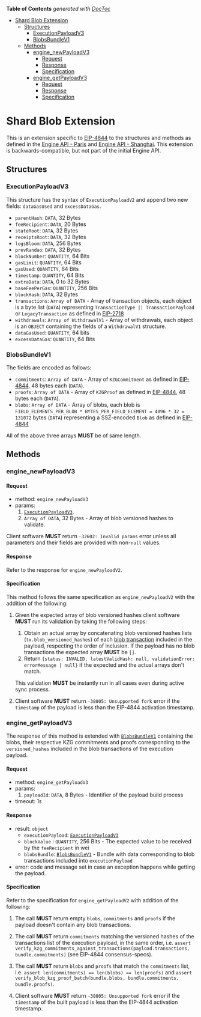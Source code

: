 <!-- START doctoc generated TOC please keep comment here to allow auto update -->
<!-- DON'T EDIT THIS SECTION, INSTEAD RE-RUN doctoc TO UPDATE -->
**Table of Contents**  *generated with [DocToc](https://github.com/thlorenz/doctoc)*

- [Shard Blob Extension](#shard-blob-extension)
  - [Structures](#structures)
    - [ExecutionPayloadV3](#executionpayloadv3)
    - [BlobsBundleV1](#blobsbundlev1)
  - [Methods](#methods)
    - [engine_newPayloadV3](#engine_newpayloadv3)
      - [Request](#request)
      - [Response](#response)
      - [Specification](#specification)
    - [engine_getPayloadV3](#engine_getpayloadv3)
      - [Request](#request-1)
      - [Response](#response-1)
      - [Specification](#specification-1)

<!-- END doctoc generated TOC please keep comment here to allow auto update -->

# Shard Blob Extension

This is an extension specific to [EIP-4844](https://eips.ethereum.org/EIPS/eip-4844) to the structures and methods as defined in the [Engine API - Paris](../paris.md) and [Engine API - Shanghai](../shanghai.md).
This extension is backwards-compatible, but not part of the initial Engine API.

## Structures

### ExecutionPayloadV3

This structure has the syntax of `ExecutionPayloadV2` and append two new fields: `dataGasUsed` and `excessDataGas`.

- `parentHash`: `DATA`, 32 Bytes
- `feeRecipient`:  `DATA`, 20 Bytes
- `stateRoot`: `DATA`, 32 Bytes
- `receiptsRoot`: `DATA`, 32 Bytes
- `logsBloom`: `DATA`, 256 Bytes
- `prevRandao`: `DATA`, 32 Bytes
- `blockNumber`: `QUANTITY`, 64 Bits
- `gasLimit`: `QUANTITY`, 64 Bits
- `gasUsed`: `QUANTITY`, 64 Bits
- `timestamp`: `QUANTITY`, 64 Bits
- `extraData`: `DATA`, 0 to 32 Bytes
- `baseFeePerGas`: `QUANTITY`, 256 Bits
- `blockHash`: `DATA`, 32 Bytes
- `transactions`: `Array of DATA` - Array of transaction objects, each object is a byte list (`DATA`) representing `TransactionType || TransactionPayload` or `LegacyTransaction` as defined in [EIP-2718](https://eips.ethereum.org/EIPS/eip-2718)
- `withdrawals`: `Array of WithdrawalV1` - Array of withdrawals, each object is an `OBJECT` containing the fields of a `WithdrawalV1` structure.
- `dataGasUsed`: `QUANTITY`, 64 bits
- `excessDataGas`: `QUANTITY`, 64 Bits

### BlobsBundleV1

The fields are encoded as follows:

- `commitments`: `Array of DATA` - Array of `KZGCommitment` as defined in [EIP-4844](https://eips.ethereum.org/EIPS/eip-4844), 48 bytes each (`DATA`).
- `proofs`: `Array of DATA` - Array of `KZGProof` as defined in [EIP-4844](https://eips.ethereum.org/EIPS/eip-4844), 48 bytes each (`DATA`).
- `blobs`: `Array of DATA` - Array of blobs, each blob is `FIELD_ELEMENTS_PER_BLOB * BYTES_PER_FIELD_ELEMENT = 4096 * 32 = 131072` bytes (`DATA`) representing a SSZ-encoded `Blob` as defined in [EIP-4844](https://eips.ethereum.org/EIPS/eip-4844)

All of the above three arrays **MUST** be of same length.

## Methods

### engine_newPayloadV3

#### Request

* method: `engine_newPayloadV3`
* params:
  1. [`ExecutionPayloadV3`](#ExecutionPayloadV3).
  2. `Array of DATA`, 32 Bytes - Array of blob versioned hashes to validate.

Client software **MUST** return `-32602: Invalid params` error unless all parameters and their fields are provided with non-`null` values.

#### Response

Refer to the response for `engine_newPayloadV2`.

#### Specification

This method follows the same specification as `engine_newPayloadV2` with the addition of the following:

1. Given the expected array of blob versioned hashes client software **MUST** run its validation by taking the following steps:
    1. Obtain an actual array by concatenating blob versioned hashes lists (`tx.blob_versioned_hashes`) of each [blob transaction](https://eips.ethereum.org/EIPS/eip-4844#new-transaction-type) included in the payload, respecting the order of inclusion. If the payload has no blob transactions the expected array **MUST** be `[]`.
    2. Return `{status: INVALID, latestValidHash: null, validationError: errorMessage | null}` if the expected and the actual arrays don't match.

    This validation **MUST** be instantly run in all cases even during active sync process.

2. Client software **MUST** return `-38005: Unsupported fork` error if the `timestamp` of the payload is less than the EIP-4844 activation timestamp.

### engine_getPayloadV3

The response of this method is extended with [`BlobsBundleV1`](#blobsbundlev1) containing the blobs, their respective KZG commitments
and proofs corresponding to the `versioned_hashes` included in the blob transactions of the execution payload.

#### Request

* method: `engine_getPayloadV3`
* params:
  1. `payloadId`: `DATA`, 8 Bytes - Identifier of the payload build process
* timeout: 1s

#### Response

* result: `object`
  - `executionPayload`: [`ExecutionPayloadV3`](#ExecutionPayloadV3)
  - `blockValue` : `QUANTITY`, 256 Bits - The expected value to be received by the `feeRecipient` in wei
  - `blobsBundle`: [`BlobsBundleV1`](#BlobsBundleV1) - Bundle with data corresponding to blob transactions included into `executionPayload`
* error: code and message set in case an exception happens while getting the payload.

#### Specification

Refer to the specification for `engine_getPayloadV2` with addition of the following:

1. The call **MUST** return empty `blobs`, `commitments` and `proofs` if the payload doesn't contain any blob transactions.

2. The call **MUST** return `commitments` matching the versioned hashes of the transactions list of the execution payload, in the same order,
   i.e. `assert verify_kzg_commitments_against_transactions(payload.transactions, bundle.commitments)` (see EIP-4844 consensus-specs).

3. The call **MUST** return `blobs` and `proofs` that match the `commitments` list, i.e. `assert len(commitments) == len(blobs) == len(proofs)` and `assert verify_blob_kzg_proof_batch(bundle.blobs, bundle.commitments, bundle.proofs)`.

4. Client software **MUST** return `-38005: Unsupported fork` error if the `timestamp` of the built payload is less than the EIP-4844 activation timestamp.
